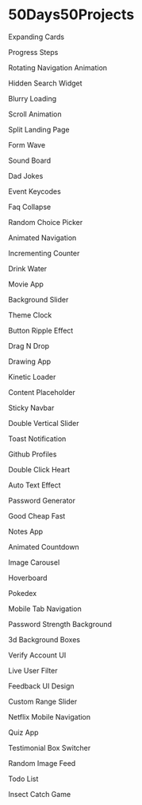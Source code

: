 # 50Days50Projects 
Expanding Cards

Progress Steps

Rotating Navigation Animation

Hidden Search Widget

Blurry Loading

Scroll Animation

Split Landing Page

Form Wave

Sound Board

Dad Jokes

Event Keycodes

Faq Collapse

Random Choice Picker

Animated Navigation

Incrementing Counter

Drink Water

Movie App

Background Slider

Theme Clock

Button Ripple Effect

Drag N Drop

Drawing App

Kinetic Loader

Content Placeholder

Sticky Navbar

Double Vertical Slider

Toast Notification

Github Profiles

Double Click Heart

Auto Text Effect

Password Generator

Good Cheap Fast

Notes App

Animated Countdown

Image Carousel

Hoverboard

Pokedex

Mobile Tab Navigation

Password Strength Background

3d Background Boxes

Verify Account UI

Live User Filter

Feedback UI Design

Custom Range Slider

Netflix Mobile Navigation

Quiz App

Testimonial Box Switcher

Random Image Feed

Todo List

Insect Catch Game

